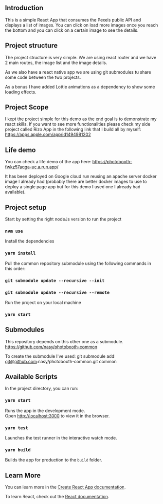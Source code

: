 ## Introduction

This is a simple React App that consumes the Pexels public API and displays a list of images.
You can click on load more images once you reach the bottom and you can click on a certain image to see the details.

## Project structure
The project structure is very simple. We are using react router and we have 2 main routes, the image list and the image details.

As we also have a react native app we are using git submodules tu share some code between the two projects.

As a bonus I have added Lottie animations as a dependency to show some loading effects.

## Project Scope

I kept the project simple for this demo as the end goal is to demonstrate my react skills.
If you want to see more functionalities please check my side project called Rizo App in the following link that I build all by myself:
https://apps.apple.com/app/id1494981202

## Life demo

You can check a life demo of the app here:
https://photobooth-fwkz57aqga-uc.a.run.app/

It has been deployed on Google cloud run reusing an apache server docker image I already had (probably there are better docker images to use to deploy a single page app but for this demo I used one I already had available).

## Project setup

Start by setting the right nodeJs version to run the project
### `nvm use`

Install the dependencies
### `yarn install`

Pull the common repository submodule using the following commands in this order:
### `git submodule update --recursive --init`
### `git submodule update --recursive --remote`

Run the project on your local machine
### `yarn start`

## Submodules

This repository depends on this other one as a submodule.
https://github.com/nasy/photobooth-common

To create the submodule I've used:
git submodule add git@github.com:nasy/photobooth-common.git common

## Available Scripts

In the project directory, you can run:

### `yarn start`

Runs the app in the development mode.\
Open [http://localhost:3000](http://localhost:3000) to view it in the browser.

### `yarn test`

Launches the test runner in the interactive watch mode.

### `yarn build`

Builds the app for production to the `build` folder.

## Learn More

You can learn more in the [Create React App documentation](https://facebook.github.io/create-react-app/docs/getting-started).

To learn React, check out the [React documentation](https://reactjs.org/).



